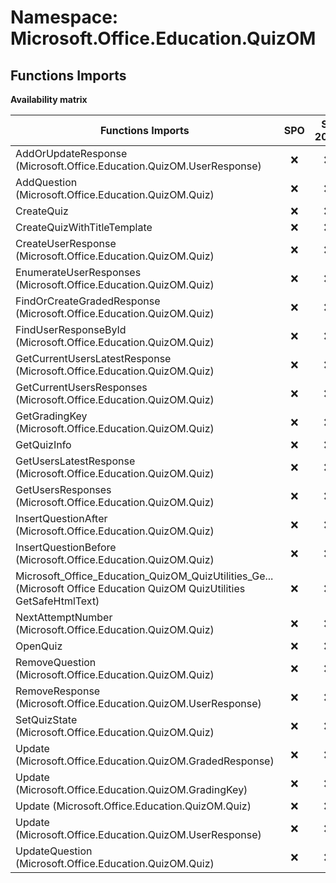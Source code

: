 # Namespace: Microsoft.Office.Education.QuizOM

## Functions Imports

**Availability matrix**

Functions Imports | SPO | SP 2019 | SP 2016 | SP 2013
----------|:---:|:-------:|:-------:|:-------
AddOrUpdateResponse (Microsoft.Office.Education.QuizOM.UserResponse) | ❌ | ❌ | ❌ | ✅
AddQuestion (Microsoft.Office.Education.QuizOM.Quiz) | ❌ | ❌ | ❌ | ✅
CreateQuiz | ❌ | ❌ | ❌ | ✅
CreateQuizWithTitleTemplate | ❌ | ❌ | ❌ | ✅
CreateUserResponse (Microsoft.Office.Education.QuizOM.Quiz) | ❌ | ❌ | ❌ | ✅
EnumerateUserResponses (Microsoft.Office.Education.QuizOM.Quiz) | ❌ | ❌ | ❌ | ✅
FindOrCreateGradedResponse (Microsoft.Office.Education.QuizOM.Quiz) | ❌ | ❌ | ❌ | ✅
FindUserResponseById (Microsoft.Office.Education.QuizOM.Quiz) | ❌ | ❌ | ❌ | ✅
GetCurrentUsersLatestResponse (Microsoft.Office.Education.QuizOM.Quiz) | ❌ | ❌ | ❌ | ✅
GetCurrentUsersResponses (Microsoft.Office.Education.QuizOM.Quiz) | ❌ | ❌ | ❌ | ✅
GetGradingKey (Microsoft.Office.Education.QuizOM.Quiz) | ❌ | ❌ | ❌ | ✅
GetQuizInfo | ❌ | ❌ | ❌ | ✅
GetUsersLatestResponse (Microsoft.Office.Education.QuizOM.Quiz) | ❌ | ❌ | ❌ | ✅
GetUsersResponses (Microsoft.Office.Education.QuizOM.Quiz) | ❌ | ❌ | ❌ | ✅
InsertQuestionAfter (Microsoft.Office.Education.QuizOM.Quiz) | ❌ | ❌ | ❌ | ✅
InsertQuestionBefore (Microsoft.Office.Education.QuizOM.Quiz) | ❌ | ❌ | ❌ | ✅
<span title="Microsoft_Office_Education_QuizOM_QuizUtilities_GetSafeHtmlText">Microsoft_Office_Education_QuizOM_QuizUtilities_Ge...</span> (Microsoft Office Education QuizOM QuizUtilities GetSafeHtmlText) | ❌ | ❌ | ❌ | ✅
NextAttemptNumber (Microsoft.Office.Education.QuizOM.Quiz) | ❌ | ❌ | ❌ | ✅
OpenQuiz | ❌ | ❌ | ❌ | ✅
RemoveQuestion (Microsoft.Office.Education.QuizOM.Quiz) | ❌ | ❌ | ❌ | ✅
RemoveResponse (Microsoft.Office.Education.QuizOM.UserResponse) | ❌ | ❌ | ❌ | ✅
SetQuizState (Microsoft.Office.Education.QuizOM.Quiz) | ❌ | ❌ | ❌ | ✅
Update (Microsoft.Office.Education.QuizOM.GradedResponse) | ❌ | ❌ | ❌ | ✅
Update (Microsoft.Office.Education.QuizOM.GradingKey) | ❌ | ❌ | ❌ | ✅
Update (Microsoft.Office.Education.QuizOM.Quiz) | ❌ | ❌ | ❌ | ✅
Update (Microsoft.Office.Education.QuizOM.UserResponse) | ❌ | ❌ | ❌ | ✅
UpdateQuestion (Microsoft.Office.Education.QuizOM.Quiz) | ❌ | ❌ | ❌ | ✅
